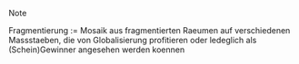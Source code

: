 >[!Note]
Fragmentierung := Mosaik aus fragmentierten Raeumen auf verschiedenen Massstaeben, die von Globalisierung profitieren oder ledeglich als (Schein)Gewinner angesehen werden koennen
<!--SR:!2024-10-05,4,270-->
